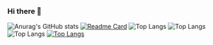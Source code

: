 ### Hi there 👋

<!--
**habtor/habtor** is a ✨ _special_ ✨ repository because its `README.md` (this file) appears on your GitHub profile.

Here are some ideas to get you started:

- 🔭 I’m currently working on ...
- 🌱 I’m currently learning ...
- 👯 I’m looking to collaborate on ...
- 🤔 I’m looking for help with ...
- 💬 Ask me about ...
- 📫 How to reach me: ...
- 😄 Pronouns: ...
- ⚡ Fun fact: ...
-->
![Anurag's GitHub stats](https://github-readme-stats.vercel.app/api?username=habtor&show_icons=true&theme=radical&icon_color=aaaefe)
[![Readme Card](https://github-readme-stats.vercel.app/api/pin/?username=habtor&repo=Weather)](https://github.com/anuraghazra/github-readme-stats)
![Top Langs](https://github-readme-stats.vercel.app/api/top-langs/?username=habtor)
![Top Langs](https://github-readme-stats.vercel.app/api/top-langs/?username=habtor&size_weight=0.5&count_weight=0.5)
![Top Langs](https://github-readme-stats.vercel.app/api/top-langs/?username=habtor&exclude_repo=github-readme-stats,anuraghazra.github.io)
[![Top Langs](https://github-readme-stats.vercel.app/api/top-langs/?username=habtor&layout=donut)](https://github.com/anuraghazra/github-readme-stats)
